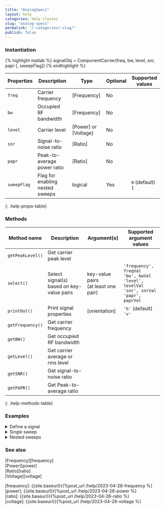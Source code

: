 ```yaml
---
title: "AnalogSpecs"
layout: help
categories: help classes
slug: "analog-specs"
permalink: "/:categories/:slug/"
publish: false
---
```


### Instantiation

{% highlight matlab %}
signalObj = ComponentCarrier(freq, bw, level, snr, papr [, sweepFlag])
{% endhighlight %}

| Properties   | Description                     | Type                 | Optional | Supported values
| ------------ | ------------------------------- | -------------------- | -------- | ----------------
| `freq`       | Carrier frequency               | [Frequency]          | No       |         
| `bw`         | Occupied RF bandwidth           | [Frequency]          | No       |         
| `level`      | Carrier level                   | [Power] or [Voltage] | No       |         
| `snr`        | Signal-to-noise ratio           | [Ratio]              | No       |         
| `papr`       | Peak-to-average power ratio     | [Ratio]              | No       |         
| `sweepFlag`  | Flag for enabling nested sweeps | logical              | Yes      | `0` (default) <br/> `1`
{: .help-props-table}


### Methods

| Method name      | Description                               | Argument(s)     | Supported argument values
| ---------------- | ----------------------------------------- | --------------- | -------------------------
| `getPeakLevel()` | Get carrier peak level                    |                 |
| `select()`       | Select signal(s) based on key-value pairs | key-value pairs <br/> (at least one pair) | `'frequency', freqVal` <br/> `'bw', bwVal` <br/> `'level', levelVal` <br/> `'snr', snrVal` <br/> `'papr', paprVal` |
| `printOut()`     | Print signal properties                   | [orientation]   | `'h'` (default) <br/>  `'v'`
| `getFrequency()` | Get carrier frequency                     |                 |
| `getBW()`        | Get occupied RF bandwidth                 |                 |
| `getLevel()`     | Get carrier average or rms level          |                 |
| `getSNR()`       | Get signal-to-noise ratio                 |                 |
| `getPAPR()`      | Get Peak-to-average ratio                 |                 |
{: .help-methods-table}


### Examples

<details class="collapsible" markdown="1"><summary>Define a signal</summary>

Define signal parameters

{% highlight matlab %}
freq = Frequency(5.25e9,'hz');  % Channel center frequency
bw = Frequency(160e6,'hz');     % Channel bandwidth
level = Power(-56,'dbm');       % Channel power
snr = Ratio(32,'db');           % Channel signal-to-noise ratio
papr = Ratio(12,'db');          % Peak-to-average ratio I+jQ
{% endhighlight %}

Generate the signal and check its parameters using `printOut`

{% highlight matlab %}
signalOut = ComponentCarrier(freq, bw, level, snr, papr);
signalOut.printOut()
{% endhighlight %}

which prints out the following

<div class="language-matlab matlab-printout">  
 Freq [MHz]:  5250.0
   BW [MHz]:   160.0
Level [dBm]:   -56.0
  SNR [ dB]:    32.0
 PAPR [ dB]:    12.0
</div>

</details>


<details class="collapsible" markdown="1"><summary>Single sweep</summary>

We can sweep any of the signal parameters, for example, signal power

{% highlight matlab %}
freq = Frequency(5.25e9,'hz');
bw = Frequency(160e6,'hz');
level = Power([-60:2:-50],'dbm');
snr = Ratio(32,'db');
papr = Ratio(12,'db');
{% endhighlight %}

Generate the signal and check its properties using `printOut`

{% highlight matlab %}
signalOut = ComponentCarrier(freq, bw, level, snr, papr);
signalOut.printOut('v')
{% endhighlight %}

which prints out the following

<div class="language-matlab matlab-printout">  
Freq [MHz]   BW [MHz]  Level [dBm]   SNR [dB]   PAPR [dB]  
  5250.0      160.0       -60.0        32.0        12.0    
  5250.0      160.0       -58.0        32.0        12.0    
  5250.0      160.0       -56.0        32.0        12.0    
  5250.0      160.0       -54.0        32.0        12.0    
  5250.0      160.0       -52.0        32.0        12.0    
  5250.0      160.0       -50.0        32.0        12.0   
</div>

</details>

<details class="collapsible" markdown="1"><summary>Nested sweeps</summary>

We can also create nested sweeps of two or more properties using `sweepFlag`. For example, here we sweep both the signal level and signal bandwidth

{% highlight matlab %}
freq = Frequency(5.25e9,'hz');
bw = Frequency([20,160]*1e6,'hz');
level = Power([-60:2:-50],'dbm');
snr = Ratio(32,'db');
papr = Ratio(12,'db');
{% endhighlight %}

Generate the nested sweeps by settings `sweepFlag` to 1 (or alternatively `true`) and check the results using `printOut`

{% highlight matlab %}
signalOut = ComponentCarrier(freq, bw, level, snr, papr, 1);
signalOut.printOut('v')
{% endhighlight %}

which prints out the following

<div class="language-matlab matlab-printout">
Freq [MHz]   BW [MHz]  Level [dBm]   SNR [dB]   PAPR [dB]  
  5250.0       20.0       -60.0        32.0        12.0    
  5250.0       20.0       -58.0        32.0        12.0    
  5250.0       20.0       -56.0        32.0        12.0    
  5250.0       20.0       -54.0        32.0        12.0    
  5250.0       20.0       -52.0        32.0        12.0    
  5250.0       20.0       -50.0        32.0        12.0    
  5250.0      160.0       -60.0        32.0        12.0    
  5250.0      160.0       -58.0        32.0        12.0    
  5250.0      160.0       -56.0        32.0        12.0    
  5250.0      160.0       -54.0        32.0        12.0    
  5250.0      160.0       -52.0        32.0        12.0    
  5250.0      160.0       -50.0        32.0        12.0   
</div>

We can then select the 20 MHz power sweep and printout the results

{% highlight matlab %}
signalOut.select('bw',Frequency(20e6)).printOut('v')
{% endhighlight %}

which then prints out

<div class="language-matlab matlab-printout">
Freq [MHz]   BW [MHz]  Level [dBm]   SNR [dB]   PAPR [dB]  
  5250.0       20.0       -60.0        32.0        12.0    
  5250.0       20.0       -58.0        32.0        12.0    
  5250.0       20.0       -56.0        32.0        12.0    
  5250.0       20.0       -54.0        32.0        12.0    
  5250.0       20.0       -52.0        32.0        12.0    
  5250.0       20.0       -50.0        32.0        12.0   
</div>

</details>

### See also
[Frequency][frequency]  
[Power][power]  
[Ratio][ratio]  
[Voltage][voltage]  

[frequency]: {{site.baseurl}}{%post_url /help/2023-04-28-frequency %}  
[power]: {{site.baseurl}}{%post_url /help/2023-04-28-power %}  
[ratio]: {{site.baseurl}}{%post_url /help/2023-04-28-ratio %}  
[voltage]: {{site.baseurl}}{%post_url /help/2023-04-28-voltage %}  
